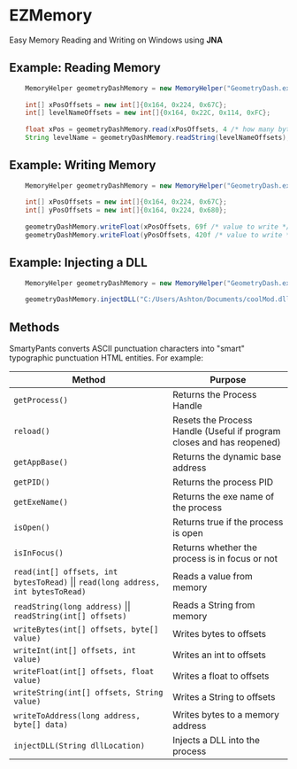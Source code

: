 # EZMemory

Easy Memory Reading and Writing on Windows using **JNA**

## Example: Reading Memory
```java
    MemoryHelper geometryDashMemory = new MemoryHelper("GeometryDash.exe" /* exe name */ , 0x3222d0 /* base address */);  
      
    int[] xPosOffsets = new int[]{0x164, 0x224, 0x67C};  
    int[] levelNameOffsets = new int[]{0x164, 0x22C, 0x114, 0xFC};  
      
    float xPos = geometryDashMemory.read(xPosOffsets, 4 /* how many bytes to read */).getFloat(0);  
    String levelName = geometryDashMemory.readString(levelNameOffsets);
```
## Example: Writing Memory
```java
    MemoryHelper geometryDashMemory = new MemoryHelper("GeometryDash.exe" /*exe name*/ , 0x3222d0 /* base address*/);  
      
    int[] xPosOffsets = new int[]{0x164, 0x224, 0x67C};  
    int[] yPosOffsets = new int[]{0x164, 0x224, 0x680};  
      
    geometryDashMemory.writeFloat(xPosOffsets, 69f /* value to write */);  
    geometryDashMemory.writeFloat(yPosOffsets, 420f /* value to write */);
```
## Example: Injecting a DLL
```java
    MemoryHelper geometryDashMemory = new MemoryHelper("GeometryDash.exe" /*exe name*/ , 0x3222d0 /* base address */);  
      
    geometryDashMemory.injectDLL("C:/Users/Ashton/Documents/coolMod.dll");
```
## Methods

SmartyPants converts ASCII punctuation characters into "smart" typographic punctuation HTML entities. For example:

|Method                         |          Purpose            |
|-------------------------------|-----------------------------|
|`getProcess()`                 |Returns the Process Handle   |
|`reload()`                     |Resets the Process Handle (Useful if program closes and has reopened)           														|
|`getAppBase()`                 |Returns the dynamic base address|
|`getPID()`											|Returns the process PID			|
|`getExeName()`									|Returns the exe name of the process |
|`isOpen()`											|Returns true if the process is open |
|`isInFocus()`								  |Returns whether the process is in focus or not |
|`read(int[] offsets, int bytesToRead)` \|\| `read(long address, int bytesToRead)` | Reads a value from memory | 
|`readString(long address)` \|\| `readString(int[] offsets)` | Reads a String from memory | 
|`writeBytes(int[] offsets, byte[] value)` | Writes bytes to offsets|
|`writeInt(int[] offsets, int value)` | Writes an int to offsets|
|`writeFloat(int[] offsets, float value)` | Writes a float to offsets|
|`writeString(int[] offsets, String value)` | Writes a String to offsets|
|`writeToAddress(long address, byte[] data)` | Writes bytes to a memory address|
|`injectDLL(String dllLocation)` | Injects a DLL into the process |
